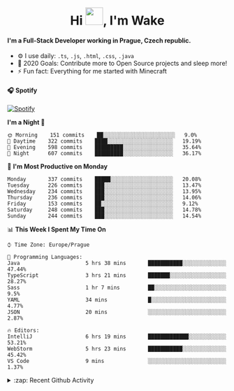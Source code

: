 <h1 align="center">Hi <img src="https://raw.githubusercontent.com/MrWakeCZ/MrWakeCZ/master/Hi.gif" width="40px" />, I'm Wake</h1>

#### I'm a Full-Stack Developer working in Prague, Czech republic.
- ⚙️ I use daily: `.ts`, `.js`, `.html`, `.css`, `.java`
- 🥅 2020 Goals: Contribute more to Open Source projects and sleep more!
- ⚡ Fun fact: Everything for me started with Minecraft

#### 🎧 Spotify
[![Spotify](https://novatorem-delta-eight.vercel.app/api/spotify)](https://open.spotify.com/user/wakeecz)

<!--START_SECTION:waka-->
**I'm a Night 🦉** 

```text
🌞 Morning    151 commits    ██░░░░░░░░░░░░░░░░░░░░░░░   9.0% 
🌆 Daytime    322 commits    ████░░░░░░░░░░░░░░░░░░░░░   19.19% 
🌃 Evening    598 commits    █████████░░░░░░░░░░░░░░░░   35.64% 
🌙 Night      607 commits    █████████░░░░░░░░░░░░░░░░   36.17%

```
📅 **I'm Most Productive on Monday** 

```text
Monday       337 commits    █████░░░░░░░░░░░░░░░░░░░░   20.08% 
Tuesday      226 commits    ███░░░░░░░░░░░░░░░░░░░░░░   13.47% 
Wednesday    234 commits    ███░░░░░░░░░░░░░░░░░░░░░░   13.95% 
Thursday     236 commits    ███░░░░░░░░░░░░░░░░░░░░░░   14.06% 
Friday       153 commits    ██░░░░░░░░░░░░░░░░░░░░░░░   9.12% 
Saturday     248 commits    ███░░░░░░░░░░░░░░░░░░░░░░   14.78% 
Sunday       244 commits    ███░░░░░░░░░░░░░░░░░░░░░░   14.54%

```


📊 **This Week I Spent My Time On** 

```text
⌚︎ Time Zone: Europe/Prague

💬 Programming Languages: 
Java                     5 hrs 38 mins       ███████████░░░░░░░░░░░░░░   47.44% 
TypeScript               3 hrs 21 mins       ███████░░░░░░░░░░░░░░░░░░   28.27% 
Sass                     1 hr 7 mins         ██░░░░░░░░░░░░░░░░░░░░░░░   9.5% 
YAML                     34 mins             █░░░░░░░░░░░░░░░░░░░░░░░░   4.77% 
JSON                     20 mins             ░░░░░░░░░░░░░░░░░░░░░░░░░   2.87%

🔥 Editors: 
IntelliJ                 6 hrs 19 mins       █████████████░░░░░░░░░░░░   53.21% 
WebStorm                 5 hrs 23 mins       ███████████░░░░░░░░░░░░░░   45.42% 
VS Code                  9 mins              ░░░░░░░░░░░░░░░░░░░░░░░░░   1.37%

```


<!--END_SECTION:waka-->

<details>
  <summary>:zap: Recent Github Activity</summary>

<!--START_SECTION:activity-->
1. 🗣 Commented on [#6](https://github.com/craftmania-cz/craftlobby/issues/6) in [craftmania-cz/craftlobby](https://github.com/craftmania-cz/craftlobby)
2. ❗️ Closed issue [#574](https://github.com/Zrips/Residence/issues/574) in [Zrips/Residence](https://github.com/Zrips/Residence)
3. 🗣 Commented on [#574](https://github.com/Zrips/Residence/issues/574) in [Zrips/Residence](https://github.com/Zrips/Residence)
4. 🎉 Merged PR [#13](https://github.com/craftmania-cz/craftmanager/pull/13) in [craftmania-cz/craftmanager](https://github.com/craftmania-cz/craftmanager)
5. 💪 Opened PR [#13](https://github.com/craftmania-cz/craftmanager/pull/13) in [craftmania-cz/craftmanager](https://github.com/craftmania-cz/craftmanager)
<!--END_SECTION:activity-->

</details>
